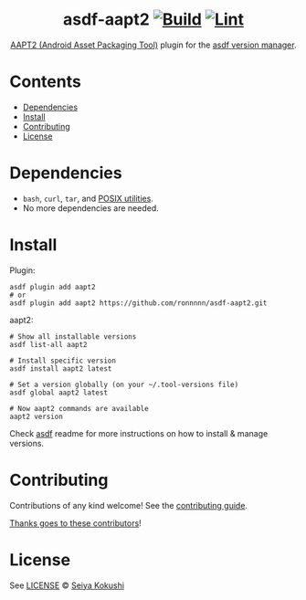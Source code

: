 <div align="center">

# asdf-aapt2 [![Build](https://github.com/ronnnnn/asdf-aapt2/actions/workflows/build.yml/badge.svg)](https://github.com/ronnnnn/asdf-aapt2/actions/workflows/build.yml) [![Lint](https://github.com/ronnnnn/asdf-aapt2/actions/workflows/lint.yml/badge.svg)](https://github.com/ronnnnn/asdf-aapt2/actions/workflows/lint.yml)

[AAPT2 (Android Asset Packaging Tool)](https://developer.android.com/tools/aapt2) plugin for the [asdf version manager](https://asdf-vm.com).

</div>

# Contents

- [Dependencies](#dependencies)
- [Install](#install)
- [Contributing](#contributing)
- [License](#license)

# Dependencies

- `bash`, `curl`, `tar`, and [POSIX utilities](https://pubs.opengroup.org/onlinepubs/9699919799/idx/utilities.html).
- No more dependencies are needed.

# Install

Plugin:

```shell
asdf plugin add aapt2
# or
asdf plugin add aapt2 https://github.com/ronnnnn/asdf-aapt2.git
```

aapt2:

```shell
# Show all installable versions
asdf list-all aapt2

# Install specific version
asdf install aapt2 latest

# Set a version globally (on your ~/.tool-versions file)
asdf global aapt2 latest

# Now aapt2 commands are available
aapt2 version
```

Check [asdf](https://github.com/asdf-vm/asdf) readme for more instructions on how to
install & manage versions.

# Contributing

Contributions of any kind welcome! See the [contributing guide](contributing.md).

[Thanks goes to these contributors](https://github.com/ronnnnn/asdf-aapt2/graphs/contributors)!

# License

See [LICENSE](LICENSE) © [Seiya Kokushi](https://github.com/ronnnnn/)
